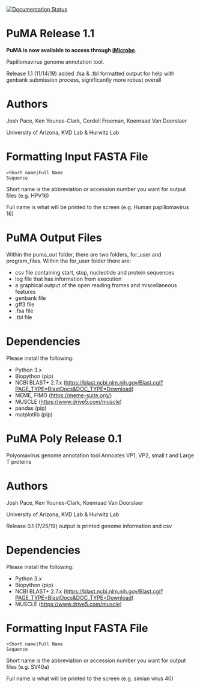 [![Documentation Status](https://readthedocs.org/projects/puma-docs/badge/?version=latest)](https://puma-docs.readthedocs.io/en/latest/?badge=latest)


# PuMA Release 1.1 

**PuMA is now available to access through [iMicrobe](https://www.imicrobe.us).**

Papillomavirus genome annotation tool. 

Release 1.1 (11/14/19) added .fsa & .tbl formatted output for help with genbank submission process, significantly more robust overall
# Authors

Josh Pace, Ken Younes-Clark, Cordell Freeman, Koenraad Van Doorslaer 

University of Arizona, KVD Lab & Hurwitz Lab

# Formatting Input FASTA File
    
    >Short name|Full Name
    Sequence


Short name is the abbreviation or accession number you want for output files (e.g. HPV16)

Full name is what will be printed to the screen (e.g. Human papillomavirus 16)

# PuMA Output Files

Within the puma_out folder, there are two folders, for_user and program_files. Within the for_user folder there are:
* csv file containing start, stop, nucleotide and protein sequences
* log file that has information from execution
* a graphical output of the open reading frames and miscellaneous features 
* genbank file 
* gff3 file 
* .fsa file
* .tbl file

# Dependencies 

Please install the following:

* Python 3.x
* Biopython (pip)
* NCBI BLAST+ 2.7.x (https://blast.ncbi.nlm.nih.gov/Blast.cgi?PAGE_TYPE=BlastDocs&DOC_TYPE=Download)
* MEME, FIMO (https://meme-suite.org/)
* MUSCLE (https://www.drive5.com/muscle)
* pandas (pip)
* matplotlib (pip)

# PuMA Poly Release 0.1 

Polyomavirus genome annotation tool 
Annoates VP1, VP2, small t and Large T proteins

# Authors

Josh Pace, Ken Younes-Clark, Koenraad Van Doorslaer 

University of Arizona, KVD Lab & Hurwitz Lab

Release 0.1 (7/25/19) output is printed genome information and csv

# Dependencies 

Please install the following:

* Python 3.x
* Biopython (pip)
* NCBI BLAST+ 2.7.x (https://blast.ncbi.nlm.nih.gov/Blast.cgi?PAGE_TYPE=BlastDocs&DOC_TYPE=Download)
* MUSCLE (https://www.drive5.com/muscle)

# Formatting Input FASTA File
    
    >Short name|Full Name
    Sequence


Short name is the abbreviation or accession number you want for output files (e.g. SV40a)

Full name is what will be printed to the screen (e.g. simian virus 40)
